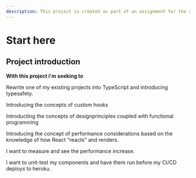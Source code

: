 ```yaml
---
description: This project is created as part of an assignment for the company Nine.
---
```


# Start here

## Project introduction

**With this project i'm seeking to**   
  
Rewrite one of my existing projects into TypeScript and introducing typesafety.

Introducing the concepts of custom hooks

Introducting the concepts of designprinciples coupled with functional programming

Introducing the concept of performance considerations based on the knowledge of how React "reacts" and renders.

I want to measure and see the performance increase.

I want to unit-test my components and have them run before my CI/CD deploys to heroku.





